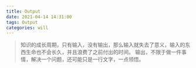 ```yaml
---
title: Output
date: 2021-04-14 14:31:00
tags: Output
categories: will
---
```


> 知识的成长周期，只有输入，没有输出，那么输入就失去了意义，输入的东西生命也不会长久，并且浪费了之前付出的时间。
> 输出，不限于做一件事情，解决一个问题，还可能只是一行文字，一点领悟。